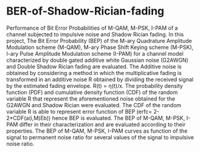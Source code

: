 # BER-of-Shadow-Rician-fading
Performance of Bit Error Probabilities of M-QAM, M-PSK, I-PAM of a channel subjected to impulsive noise and Shadow Rician fading.
In this project, The Bit Error Probability (BEP) of the M-ary Quadrature Amplitude Modulation scheme (M-QAM), M-ary Phase Shift Keying scheme (M-PSK), I-ary Pulse Amplitude Modulation scheme (I-PAM) for a channel model characterized by double gated additive white Gaussian noise (G2AWGN) and Double Shadow Rician fading are evaluated. 
The Additive noise is obtained by considering a method in which the multiplicative fading is transformed in an additive noise R obtained by dividing the received signal by the estimated fading envelope. 
                       R(t) = ƞ(t)/x.
The probability density function (PDF) and cumulative density function (CDF) of the random variable R that represent the aforementioned noise obtained for the G2AWGN and Shadow Rician were evaluated.
The CDF of the random variable R is able to represent error function of BEP (erfc= 2-2*CDF(a(i,M)Eb)) hence BEP is evaluated. The BEP of M-QAM, M-PSK, I-PAM differ in their characterization and are evaluated according to their properties.
The BEP of M-QAM, M-PSK, I-PAM curves as function of the signal to permanent noise ratio for several values of the signal to impulsive noise ratio.
